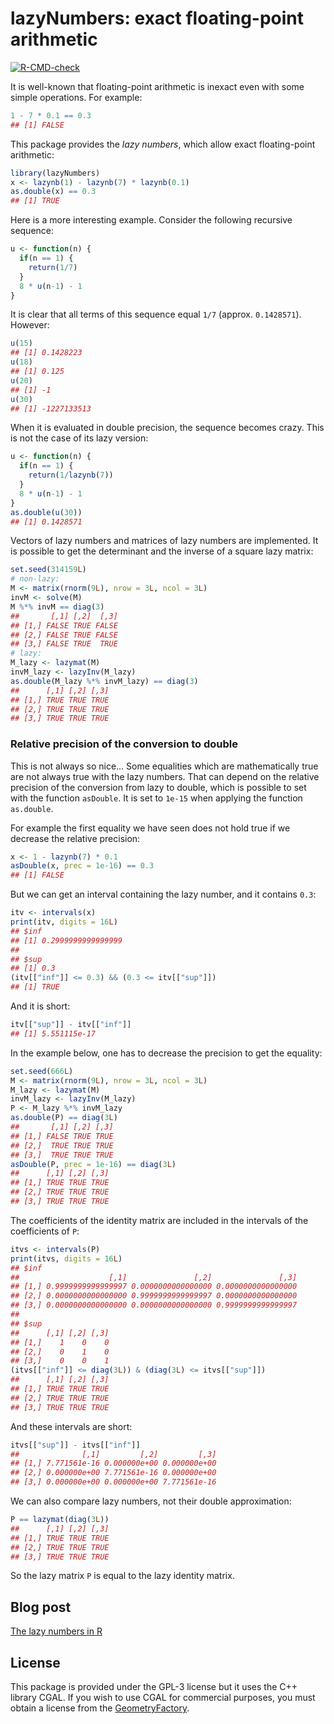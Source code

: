lazyNumbers: exact floating-point arithmetic
================

<!-- badges: start -->

[![R-CMD-check](https://github.com/stla/lazyNumbers/actions/workflows/R-CMD-check.yaml/badge.svg)](https://github.com/stla/lazyNumbers/actions/workflows/R-CMD-check.yaml)
<!-- badges: end -->

It is well-known that floating-point arithmetic is inexact even with
some simple operations. For example:

``` r
1 - 7 * 0.1 == 0.3
## [1] FALSE
```

This package provides the *lazy numbers*, which allow exact
floating-point arithmetic:

``` r
library(lazyNumbers)
x <- lazynb(1) - lazynb(7) * lazynb(0.1)
as.double(x) == 0.3
## [1] TRUE
```

Here is a more interesting example. Consider the following recursive
sequence:

``` r
u <- function(n) {
  if(n == 1) {
    return(1/7)
  }
  8 * u(n-1) - 1
}
```

It is clear that all terms of this sequence equal `1/7` (approx.
`0.1428571`). However:

``` r
u(15)
## [1] 0.1428223
u(18)
## [1] 0.125
u(20)
## [1] -1
u(30)
## [1] -1227133513
```

When it is evaluated in double precision, the sequence becomes crazy.
This is not the case of its lazy version:

``` r
u <- function(n) {
  if(n == 1) {
    return(1/lazynb(7))
  }
  8 * u(n-1) - 1
}
as.double(u(30))
## [1] 0.1428571
```

Vectors of lazy numbers and matrices of lazy numbers are implemented. It
is possible to get the determinant and the inverse of a square lazy
matrix:

``` r
set.seed(314159L)
# non-lazy:
M <- matrix(rnorm(9L), nrow = 3L, ncol = 3L)
invM <- solve(M)
M %*% invM == diag(3)
##       [,1] [,2]  [,3]
## [1,] FALSE TRUE FALSE
## [2,] FALSE TRUE FALSE
## [3,] FALSE TRUE  TRUE
# lazy:
M_lazy <- lazymat(M)
invM_lazy <- lazyInv(M_lazy)
as.double(M_lazy %*% invM_lazy) == diag(3)
##      [,1] [,2] [,3]
## [1,] TRUE TRUE TRUE
## [2,] TRUE TRUE TRUE
## [3,] TRUE TRUE TRUE
```

### Relative precision of the conversion to double

This is not always so nice… Some equalities which are mathematically
true are not always true with the lazy numbers. That can depend on the
relative precision of the conversion from lazy to double, which is
possible to set with the function `asDouble`. It is set to `1e-15` when
applying the function `as.double`.

For example the first equality we have seen does not hold true if we
decrease the relative precision:

``` r
x <- 1 - lazynb(7) * 0.1
asDouble(x, prec = 1e-16) == 0.3
## [1] FALSE
```

But we can get an interval containing the lazy number, and it contains
`0.3`:

``` r
itv <- intervals(x)
print(itv, digits = 16L)
## $inf
## [1] 0.2999999999999999
## 
## $sup
## [1] 0.3
(itv[["inf"]] <= 0.3) && (0.3 <= itv[["sup"]])
## [1] TRUE
```

And it is short:

``` r
itv[["sup"]] - itv[["inf"]]
## [1] 5.551115e-17
```

In the example below, one has to decrease the precision to get the
equality:

``` r
set.seed(666L)
M <- matrix(rnorm(9L), nrow = 3L, ncol = 3L)
M_lazy <- lazymat(M)
invM_lazy <- lazyInv(M_lazy)
P <- M_lazy %*% invM_lazy
as.double(P) == diag(3L)
##       [,1] [,2] [,3]
## [1,] FALSE TRUE TRUE
## [2,]  TRUE TRUE TRUE
## [3,]  TRUE TRUE TRUE
asDouble(P, prec = 1e-16) == diag(3L)
##      [,1] [,2] [,3]
## [1,] TRUE TRUE TRUE
## [2,] TRUE TRUE TRUE
## [3,] TRUE TRUE TRUE
```

The coefficients of the identity matrix are included in the intervals of
the coefficients of `P`:

``` r
itvs <- intervals(P)
print(itvs, digits = 16L)
## $inf
##                    [,1]               [,2]               [,3]
## [1,] 0.9999999999999997 0.0000000000000000 0.0000000000000000
## [2,] 0.0000000000000000 0.9999999999999997 0.0000000000000000
## [3,] 0.0000000000000000 0.0000000000000000 0.9999999999999997
## 
## $sup
##      [,1] [,2] [,3]
## [1,]    1    0    0
## [2,]    0    1    0
## [3,]    0    0    1
(itvs[["inf"]] <= diag(3L)) & (diag(3L) <= itvs[["sup"]])
##      [,1] [,2] [,3]
## [1,] TRUE TRUE TRUE
## [2,] TRUE TRUE TRUE
## [3,] TRUE TRUE TRUE
```

And these intervals are short:

``` r
itvs[["sup"]] - itvs[["inf"]]
##              [,1]         [,2]         [,3]
## [1,] 7.771561e-16 0.000000e+00 0.000000e+00
## [2,] 0.000000e+00 7.771561e-16 0.000000e+00
## [3,] 0.000000e+00 0.000000e+00 7.771561e-16
```

We can also compare lazy numbers, not their double approximation:

``` r
P == lazymat(diag(3L))
##      [,1] [,2] [,3]
## [1,] TRUE TRUE TRUE
## [2,] TRUE TRUE TRUE
## [3,] TRUE TRUE TRUE
```

So the lazy matrix `P` is equal to the lazy identity matrix.

## Blog post

[The lazy numbers in
R](https://laustep.github.io/stlahblog/posts/lazyNumbers.html)

## License

This package is provided under the GPL-3 license but it uses the C++
library CGAL. If you wish to use CGAL for commercial purposes, you must
obtain a license from the
[GeometryFactory](https://geometryfactory.com).
